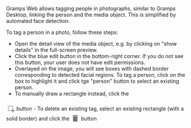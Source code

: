 Gramps Web allows tagging people in photographs, similar to Gramps Desktop, linking the person and the media object. This is simplified by automated face detection.

To tag a person in a photo, follow these steps:

- Open the detail view of the media object, e.g. by clicking on "show details" in the full-screen preview.
- Click the blue edit button in the bottom-right corner. If you do not see this button, your user does not have edit permissions.
- Overlayed on the image, you will see boxes with dashed border corresponding to detected facial regions. To tag a person, click on the box to highlight it and click tge "person" button to select an existing person.
- To manually draw a rectangle instead, click the
<svg style="width:24px;height:24px;top:6px;position:relative;opacity:0.6;" viewBox="0 0 24 24">
    <path fill="currentColor" d="M13,17H17V13H19V17H23V19H19V23H17V19H13V17M11,17V19H9V17H11M7,17V19H5V17H7M19,9V11H17V9H19M19,5V7H17V5H19M15,5V7H13V5H15M11,5V7H9V5H11M7,5V7H5V5H7M7,13V15H5V13H7M7,9V11H5V9H7Z" />
</svg>
button
- To delete an existing tag, select an existing rectangle (with a solid border) and click the
<svg style="width:24px;height:24px;top:6px;position:relative;opacity:0.6;" viewBox="0 0 24 24">
    <path fill="currentColor" d="M19,4H15.5L14.5,3H9.5L8.5,4H5V6H19M6,19A2,2 0 0,0 8,21H16A2,2 0 0,0 18,19V7H6V19Z" />
</svg>
button